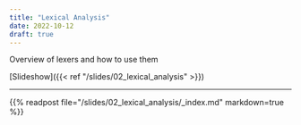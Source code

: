 ```yaml
---
title: "Lexical Analysis"
date: 2022-10-12
draft: true
---
```


Overview of lexers and how to use them

<!--more-->

[Slideshow]({{< ref "/slides/02_lexical_analysis" >}})

---

{{% readpost file="/slides/02_lexical_analysis/_index.md" markdown=true %}}
